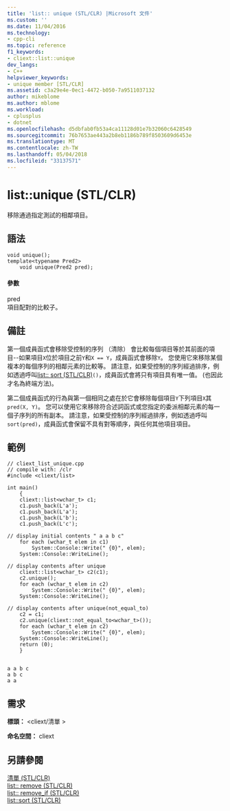```yaml
---
title: 'list:: unique (STL/CLR) |Microsoft 文件'
ms.custom: ''
ms.date: 11/04/2016
ms.technology:
- cpp-cli
ms.topic: reference
f1_keywords:
- cliext::list::unique
dev_langs:
- C++
helpviewer_keywords:
- unique member [STL/CLR]
ms.assetid: c3a29e4e-0ec1-4472-b050-7a9511037132
author: mikeblome
ms.author: mblome
ms.workload:
- cplusplus
- dotnet
ms.openlocfilehash: d5dbfab0fb53a4ca11128d01e7b32060c6428549
ms.sourcegitcommit: 76b7653ae443a2b8eb1186b789f8503609d6453e
ms.translationtype: MT
ms.contentlocale: zh-TW
ms.lasthandoff: 05/04/2018
ms.locfileid: "33137571"
---
```

# <a name="listunique-stlclr"></a>list::unique (STL/CLR)
移除通過指定測試的相鄰項目。  
  
## <a name="syntax"></a>語法  
  
```  
void unique();  
template<typename Pred2>  
    void unique(Pred2 pred);  
```  
  
#### <a name="parameters"></a>參數  
 pred  
 項目配對的比較子。  
  
## <a name="remarks"></a>備註  
 第一個成員函式會移除受控制的序列 （清除） 會比較每個項目等於其前面的項目--如果項目`X`位於項目之前`Y`和`X == Y`，成員函式會移除`Y`。 您使用它來移除某個複本的每個序列的相鄰元素的比較等。 請注意，如果受控制的序列經過排序，例如透過呼叫[list:: sort (STL/CLR)](../dotnet/list-sort-stl-clr.md)`()`，成員函式會將只有項目具有唯一值。 (也因此才名為終端方法)。  
  
 第二個成員函式的行為與第一個相同之處在於它會移除每個項目`Y`下列項目`X`其`pred(X, Y)`。 您可以使用它來移除符合述詞函式或您指定的委派相鄰元素的每一個子序列的所有副本。 請注意，如果受控制的序列經過排序，例如透過呼叫`sort(pred)`，成員函式會保留不具有對等順序，與任何其他項目項目。  
  
## <a name="example"></a>範例  
  
```  
// cliext_list_unique.cpp   
// compile with: /clr   
#include <cliext/list>   
  
int main()   
    {   
    cliext::list<wchar_t> c1;   
    c1.push_back(L'a');   
    c1.push_back(L'a');   
    c1.push_back(L'b');   
    c1.push_back(L'c');   
  
// display initial contents " a a b c"   
    for each (wchar_t elem in c1)   
        System::Console::Write(" {0}", elem);   
    System::Console::WriteLine();   
  
// display contents after unique   
    cliext::list<wchar_t> c2(c1);   
    c2.unique();   
    for each (wchar_t elem in c2)   
        System::Console::Write(" {0}", elem);   
    System::Console::WriteLine();   
  
// display contents after unique(not_equal_to)   
    c2 = c1;   
    c2.unique(cliext::not_equal_to<wchar_t>());   
    for each (wchar_t elem in c2)   
        System::Console::Write(" {0}", elem);   
    System::Console::WriteLine();   
    return (0);   
    }  
  
```  
  
```Output  
a a b c  
a b c  
a a  
```  
  
## <a name="requirements"></a>需求  
 **標頭：** \<cliext/清單 >  
  
 **命名空間：** cliext  
  
## <a name="see-also"></a>另請參閱  
 [清單 (STL/CLR)](../dotnet/list-stl-clr.md)   
 [list:: remove (STL/CLR)](../dotnet/list-remove-stl-clr.md)   
 [list:: remove_if (STL/CLR)](../dotnet/list-remove-if-stl-clr.md)   
 [list::sort (STL/CLR)](../dotnet/list-sort-stl-clr.md)